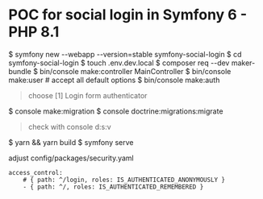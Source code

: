 # POC for social login in Symfony 6 - PHP 8.1

$ symfony new --webapp --version=stable symfony-social-login
$ cd symfony-social-login
$ touch .env.dev.local
$ composer req --dev maker-bundle
$ bin/console make:controller MainController
$ bin/console make:user # accept all default options
$ bin/console make:auth
> choose [1] Login form authenticator

$ console make:migration
$ console doctrine:migrations:migrate
> check with console d:s:v

$ yarn && yarn build
$ symfony serve


adjust config/packages/security.yaml

    access_control:
        # { path: ^/login, roles: IS_AUTHENTICATED_ANONYMOUSLY }
        - { path: ^/, roles: IS_AUTHENTICATED_REMEMBERED }
